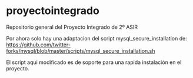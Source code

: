 # proyectointegrado
Repositorio general del Proyecto Integrado de 2º ASIR



Por ahora solo hay una adaptacion del script mysql_secure_installation de:
https://github.com/twitter-forks/mysql/blob/master/scripts/mysql_secure_installation.sh

El script aqui modificado es de soporte para una rapida instalación en el proyecto.
